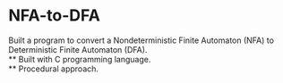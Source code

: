 # NFA-to-DFA
Built a program to convert a Nondeterministic Finite Automaton (NFA) to Deterministic Finite Automaton (DFA). 	
  ** Built with C programming language. 	
  ** Procedural approach.
